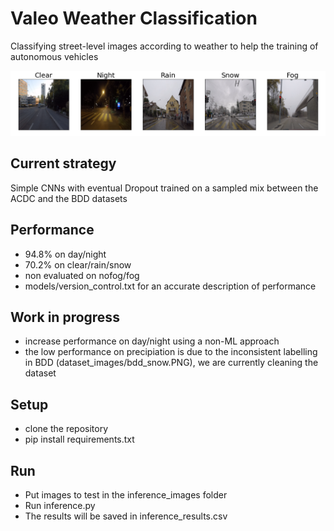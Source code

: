 # Valeo Weather Classification
Classifying street-level images according to weather to help the training of autonomous vehicles

![](media/acdc_example.png)

## Current strategy
Simple CNNs with eventual Dropout trained on a sampled mix between the ACDC and the BDD datasets

## Performance
- 94.8% on day/night
- 70.2% on clear/rain/snow
- non evaluated on nofog/fog
- models/version_control.txt for an accurate description of performance

## Work in progress
- increase performance on day/night using a non-ML approach
- the low performance on precipiation is due to the inconsistent labelling in BDD (dataset_images/bdd_snow.PNG), we are currently cleaning the dataset

## Setup
- clone the repository
- pip install requirements.txt

## Run
- Put images to test in the inference_images folder
- Run inference.py
- The results will be saved in inference_results.csv
